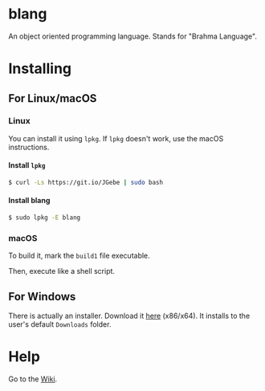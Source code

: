 # blang
An object oriented programming language. Stands for "Brahma Language".
# Installing
## For Linux/macOS
### Linux
You can install it using `lpkg`. If `lpkg` doesn't work, use the macOS instructions.
#### Install `lpkg`
```bash
$ curl -Ls https://git.io/JGebe | sudo bash
```
#### Install blang
```bash
$ sudo lpkg -E blang
```
### macOS
To build it, mark the `build1` file executable.

Then, execute like a shell script.
## For Windows
There is actually an installer. Download it [here](https://blang-pl.github.io/blang/blang_windows_setup.cmd) (x86/x64). It installs to the user's default `Downloads` folder.
# Help
Go to the [Wiki](https://github.com/Ganesha2282882/blang/wiki).
